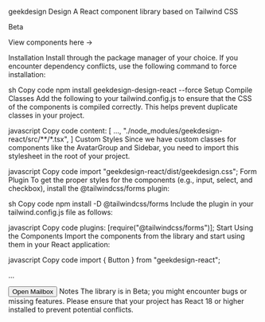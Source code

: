 geekdesign Design
A React component library based on Tailwind CSS

Beta

View components here →

Installation
Install through the package manager of your choice. If you encounter dependency conflicts, use the following command to force installation:

sh
Copy code
npm install geekdesign-design-react --force
Setup
Compile Classes
Add the following to your tailwind.config.js to ensure that the CSS of the components is compiled correctly. This helps prevent duplicate classes in your project.

javascript
Copy code
content: [
  ...,
  "./node_modules/geekdesign-react/src/**/*.tsx",
]
Custom Styles
Since we have custom classes for components like the AvatarGroup and Sidebar, you need to import this stylesheet in the root of your project.

javascript
Copy code
import "geekdesign-react/dist/geekdesign.css";
Form Plugin
To get the proper styles for the components (e.g., input, select, and checkbox), install the @tailwindcss/forms plugin:

sh
Copy code
npm install -D @tailwindcss/forms
Include the plugin in your tailwind.config.js file as follows:

javascript
Copy code
plugins: [require("@tailwindcss/forms")];
Start Using the Components
Import the components from the library and start using them in your React application:

javascript
Copy code
import { Button } from "geekdesign-react";

...

<Button>Open Mailbox</Button>
Notes
The library is in Beta; you might encounter bugs or missing features.
Please ensure that your project has React 18 or higher installed to prevent potential conflicts.